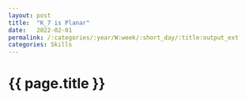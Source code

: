```yaml
---
layout: post
title:  "K_7 is Planar"
date:   2022-02-01
permalink: /:categories/:year/W:week/:short_day/:title:output_ext
categories: Skills
---
```

# {{ page.title }}
